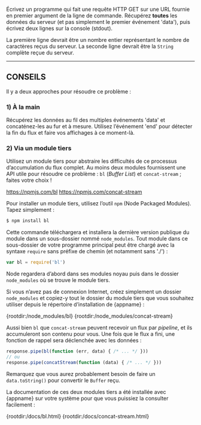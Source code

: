 Écrivez un programme qui fait une requête HTTP GET sur une URL fournie en
premier argument de la ligne de commande.  Récupérez **toutes** les données
du serveur (et pas simplement le premier événement 'data'), puis écrivez
deux lignes sur la console (stdout).

La première ligne devrait être un nombre entier représentant le nombre de
caractères reçus du serveur.  La seconde ligne devrait être la `String`
complète reçue du serveur.

----------------------------------------------------------------------

## CONSEILS

Il y a deux approches pour résoudre ce problème :

### 1) À la main

Récupérez les données au fil des multiples événements 'data' et
concaténez-les au fur et à mesure.  Utilisez l’événement 'end' pour détecter
la fin du flux et faire vos affichages à ce moment-là.

### 2) Via un module tiers

Utilisez un module tiers pour abstraire les difficultés de ce processus
d’accumulation du flux complet.  Au moins deux modules fournissent une API
utile pour résoudre ce problème : `bl` (*Buffer List*) et `concat-stream` ;
faites votre choix !

  <https://npmjs.com/bl>
  <https://npmjs.com/concat-stream>

Pour installer un module tiers, utilisez l’outil `npm` (Node Packaged Modules).
Tapez simplement :

```sh
$ npm install bl
```

Cette commande téléchargera et installera la dernière version publique du
module dans un sous-dossier nommé `node_modules`.  Tout module dans ce
sous-dossier de votre programme principal peut être chargé avec la syntaxe
`require` sans préfixe de chemin (et notamment sans './') :

```js
var bl = require('bl')
```

Node regardera d’abord dans ses modules noyau puis dans le dossier
`node_modules` où se trouve le module tiers.

Si vous n’avez pas de connexion Internet, créez simplement un dossier
`node_modules` et copiez-y tout le dossier du module tiers que vous
souhaitez utiliser depuis le répertoire d’installation de {appname} :

  {rootdir:/node_modules/bl}
  {rootdir:/node_modules/concat-stream}

Aussi bien `bl` que `concat-stream` peuvent recevoir un flux par *pipeline*,
et ils accumuleront son contenu pour vous.  Une fois que le flux a fini, une
fonction de rappel sera déclenchée avec les données :

```js
response.pipe(bl(function (err, data) { /* ... */ }))
// ou
response.pipe(concatStream(function (data) { /* ... */ }))
```

Remarquez que vous aurez probablement besoin de faire un `data.toString()`
pour convertir le `Buffer` reçu.

La documentation de ces deux modules tiers a été installée avec {appname}
sur votre système pour que vous puissiez la consulter facilement :

  {rootdir:/docs/bl.html}
  {rootdir:/docs/concat-stream.html}
